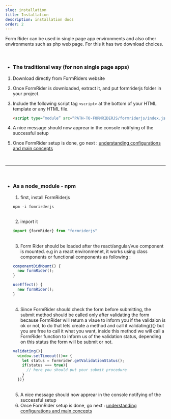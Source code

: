 ```yaml
---
slug: installation
title: Installation
description: installation docs
order: 2
---
```





Form Rider can be used in single page app environments and also other environments such as php web page. For this it has two download choices.

<br/>

* ### The traditional way (for non single page apps)

1. Download directly from FormRiders website
2. Once FormRider is downloaded, extract it, and put formriderjs folder in your project.
3. Include the following script tag ``` <script> ``` at the bottom of your HTML template or any HTML file.

    ```HTML
    <script type=“module” src=“PATH-TO-FORMRIDERJS/formriderjs/index.js”></script>
    ```
4. A nice message should now apprear in the console notifying of the successful setup
5. Once FormRider setup is done, go next : [understanding configurations and main concepts](http://localhost:3000/docs/understanding-configurations-and-main-concepts)

<br/>

---

<br/>

* ### As a node_module - npm
  1. first, install FormRiderjs
  ```terminal 
  npm -i fomrirderjs 
  ```

  <br/>
  

  2. import it
  ```javascript 
  import {formRider} from "formriderjs" 
  ```

  <br/>
  
  
  3. Form Rider should be loaded after the react/angular/vue component is mounted. e.g in a react environmenet, it works using class components or functional components as following : 


  ```javascript
  componentDidMount() {
    new formRider();
  }
  ```

  ```javascript
  useEffect() {
    new formRider();
  }
  ```

  
  <br/>
  
  4. Since FormRider should check the form before submitting, the submit method should be called only after validating the form because FormRider will return a vlaue to inform you if the validaion is ok or not, to do that lets create a method and call it validating(){} but you are free to call it what you want, inside this method we will call a FormRider function to inform us of the validation status, depending on this status the form will be submit or not.
  ```javascript
  validating(){
    window.setTimeout(()=> {
      let status = formrider.getValidationStatus();
      if(status === true){
        // here you should put your submit procedure
      }
    })}
  ```

  <br/>


  5. A nice message should now apprear in the console notifying of the successful setup
  6. Once FormRider setup is done, go next : [understanding configurations and main concepts](http://localhost:3000/docs/understanding-configurations-and-main-concepts)


<br/>

